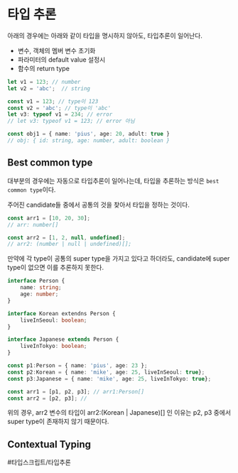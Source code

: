 #  타입 추론
아래의 경우에는 아래와 같이 타입을 명시하지 않아도, 타입추론이 일어난다.

- 변수, 객체의 멤버 변수 초기화
- 파라미터의 default value 설정시
- 함수의 return type

```typescript
let v1 = 123; // number
let v2 = 'abc';  // string

const v1 = 123; // type이 123
const v2 = 'abc'; // type이 'abc'
let v3: typeof v1 = 234; // error
// let v3: typeof v1 = 123; // error 아님

const obj1 = { name: 'pius', age: 20, adult: true }
// obj: { id: string, age: number, adult: boolean }
```


## Best common type

대부분의 경우에는 자동으로 타입추론이 일어나는데, 타입을 추론하는 방식은 `best common type`이다.

주어진 candidate들 중에서 공통의 것을 찾아서 타입을 정하는 것이다.

```typescript
const arr1 = [10, 20, 30]; 
// arr: number[]

const arr2 = [1, 2, null, undefined];
// arr2: (number | null | undefined)[];

```

만약에 각 type이 공통의 super type을 가지고 있다고 하더라도, candidate에 super type이 없으면 이를 추론하지 못한다.

```typescript
interface Person {
	name: string;
	age: number;
}

interface Korean extendns Person {
	liveInSeoul: boolean;
}

interface Japanese extends Person {
	liveInTokyo: boolean;
}

const p1:Person = { name: 'pius', age: 23 };
const p2:Korean = { name: 'mike', age: 25, liveInSeoul: true};
const p3:Japanese = { name: 'mike', age: 25, liveInTokyo: true};

const arr1 = [p1, p2, p3]; // arr1:Person[]
const arr2 = [p2, p3]; // 
```

위의 경우, arr2 변수의 타입이  arr2:(Korean | Japanese)[] 인 이유는 p2, p3 중에서 super type이 존재하지 않기 때문이다.

## Contextual Typing



#타입스크립트/타입추론
